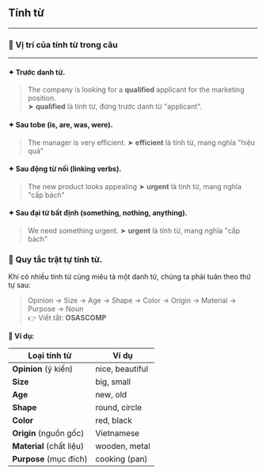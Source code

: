 ## Tính từ

---

### 📌 Vị trí của tính từ trong câu

---

#### ✦ Trước danh từ.

> The company is looking for a **qualified** applicant for the marketing position.  
> ➤ **qualified** là tính từ, đứng trước danh từ "applicant".

#### ✦ Sau tobe (is, are, was, were).

> The manager is very efficient.
> ➤ **efficient** là tính từ, mang nghĩa "hiệu quả"

#### ✦ Sau động từ nối (linking verbs).

> The new product looks appealing 
> ➤ **urgent** là tính từ, mang nghĩa "cấp bách"

#### ✦ Sau đại từ bất định (something, nothing, anything).

> We need something urgent.
> ➤ **urgent** là tính từ, mang nghĩa "cấp bách"

### 📌 Quy tắc trật tự tính từ.

Khi có nhiều tính từ cùng miêu tả một danh từ, chúng ta phải tuân theo thứ tự sau:
> Opinion → Size → Age → Shape → Color → Origin → Material → Purpose → Noun  
> 👉 Viết tắt: **OSASCOMP**

**🔎 Ví dụ:**

| Loại tính từ             | Ví dụ           |
|--------------------------|-----------------|
| **Opinion** (ý kiến)     | nice, beautiful |
| **Size**                 | big, small      |
| **Age**                  | new, old        |
| **Shape**                | round, circle   |
| **Color**                | red, black      |
| **Origin** (nguồn gốc)   | Vietnamese      |
| **Material** (chất liệu) | wooden, metal   |
| **Purpose** (mục đích)   | cooking (pan)   |

